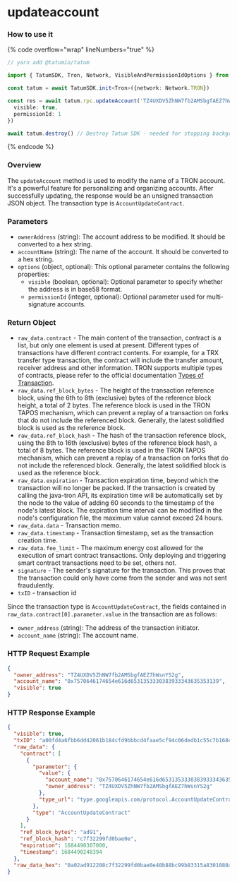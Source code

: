 # updateaccount

### How to use it

{% code overflow="wrap" lineNumbers="true" %}
```typescript
// yarn add @tatumio/tatum

import { TatumSDK, Tron, Network, VisibleAndPermissionIdOptions } from '@tatumio/tatum'

const tatum = await TatumSDK.init<Tron>({network: Network.TRON})

const res = await tatum.rpc.updateAccount('TZ4UXDV5ZhNW7fb2AMSbgfAEZ7hWsnYS2g', '0x7570646174654e616d6531353330383933343635353139', {
  visible: true,
  permissionId: 1
})

await tatum.destroy() // Destroy Tatum SDK - needed for stopping background jobs
```
{% endcode %}

### Overview

The `updateAccount` method is used to modify the name of a TRON account. It's a powerful feature for personalizing and organizing accounts. After successfully updating, the response would be an unsigned transaction JSON object. The transaction type is `AccountUpdateContract`.

### Parameters

* `ownerAddress` (string): The account address to be modified. It should be converted to a hex string.
* `accountName` (string): The name of the account. It should be converted to a hex string.
* `options` (object, optional): This optional parameter contains the following properties:
  * `visible` (boolean, optional): Optional parameter to specify whether the address is in base58 format.
  * `permissionId` (integer, optional): Optional parameter used for multi-signature accounts.

### Return Object

* `raw_data.contract` - The main content of the transaction, contract is a list, but only one element is used at present. Different types of transactions have different contract contents. For example, for a TRX transfer type transaction, the contract will include the transfer amount, receiver address and other information. TRON supports multiple types of contracts, please refer to the official documentation [Types of Transaction](https://developers.tron.network/docs/tron-protocol-transaction#types-of-transaction).
* `raw_data.ref_block_bytes` - The height of the transaction reference block, using the 6th to 8th (exclusive) bytes of the reference block height, a total of 2 bytes. The reference block is used in the TRON TAPOS mechanism, which can prevent a replay of a transaction on forks that do not include the referenced block. Generally, the latest solidified block is used as the reference block.
* `raw_data.ref_block_hash` - The hash of the transaction reference block, using the 8th to 16th (exclusive) bytes of the reference block hash, a total of 8 bytes. The reference block is used in the TRON TAPOS mechanism, which can prevent a replay of a transaction on forks that do not include the referenced block. Generally, the latest solidified block is used as the reference block.
* `raw_data.expiration` - Transaction expiration time, beyond which the transaction will no longer be packed. If the transaction is created by calling the java-tron API, its expiration time will be automatically set by the node to the value of adding 60 seconds to the timestamp of the node's latest block. The expiration time interval can be modified in the node's configuration file, the maximum value cannot exceed 24 hours.
* `raw_data.data` - Transaction memo.
* `raw_data.timestamp` - Transaction timestamp, set as the transaction creation time.
* `raw_data.fee_limit` - The maximum energy cost allowed for the execution of smart contract transactions. Only deploying and triggering smart contract transactions need to be set, others not.
* `signature` - The sender's signature for the transaction. This proves that the transaction could only have come from the sender and was not sent fraudulently.
* `txID` - transaction id

Since the transaction type is `AccountUpdateContract`, the fields contained in `raw_data.contract[0].parameter.value` in the transaction are as follows:

* `owner_address` (string): The address of the transaction initiator.
* `account_name` (string): The account name.

### HTTP Request Example

```json
{
  "owner_address": "TZ4UXDV5ZhNW7fb2AMSbgfAEZ7hWsnYS2g",
  "account_name": "0x7570646174654e616d6531353330383933343635353139",
  "visible": true
}
```

### HTTP Response Example

```json
{
  "visible": true,
  "txID": "a00fd4a6fbb6dd42061b184cfd9bbbcd4faae5cf94c06dedb1c55c7b168c37cb",
  "raw_data": {
    "contract": [
      {
        "parameter": {
          "value": {
            "account_name": "0x7570646174654e616d6531353330383933343635353139",
            "owner_address": "TZ4UXDV5ZhNW7fb2AMSbgfAEZ7hWsnYS2g"
          },
          "type_url": "type.googleapis.com/protocol.AccountUpdateContract"
        },
        "type": "AccountUpdateContract"
      }
    ],
    "ref_block_bytes": "ad91",
    "ref_block_hash": "c7f32299fd0bae0e",
    "expiration": 1684490307000,
    "timestamp": 1684490248394
  },
  "raw_data_hex": "0a02ad912208c7f32299fd0bae0e40b88bc99b83315a8301080a127f0a32747970652e676f6f676c65617069732e636f6d2f70726f746f636f6c2e4163636f756e74557064617465436f6e747261637412490a30307837353730363436313734363534653631366436353331333533333330333833393333333433363335333533313339121541fd49eda0f23ff7ec1d03b52c3a45991c24cd440e70cac1c59b8331"
}
```
